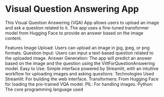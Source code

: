 # Visual Question Answering App
This Visual Question Answering (VQA) App allows users to upload an image and ask a question related to it. The app uses a fine-tuned transformer model from Hugging Face to provide an answer based on the image content.

Features
Image Upload: Users can upload an image in jpg, jpeg, or png formats.
Question Input: Users can input a text-based question related to the uploaded image.
Answer Generation: The app will predict an answer based on the image and the question using the ViltForQuestionAnswering model.
Easy to Use: Simple interface powered by Streamlit, with an intuitive workflow for uploading images and asking questions.
Technologies Used
Streamlit: For building the web interface.
Transformers: From Hugging Face for loading the pre-trained VQA model.
PIL: For handling images.
Python: The core programming language used

